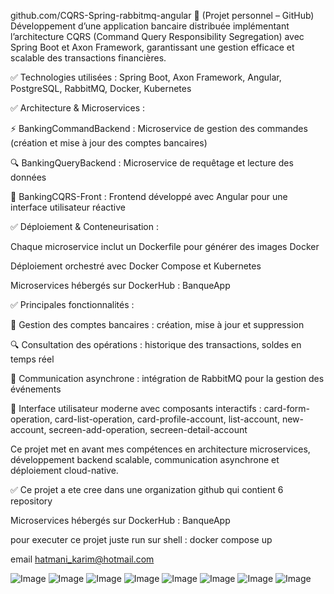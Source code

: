 github.com/CQRS-Spring-rabbitmq-angular 🏦 (Projet personnel – GitHub)
Développement d’une application bancaire distribuée implémentant l’architecture CQRS (Command Query Responsibility Segregation) avec Spring Boot et Axon Framework, garantissant une gestion efficace et scalable des transactions financières.

✅ Technologies utilisées : Spring Boot, Axon Framework, Angular, PostgreSQL, RabbitMQ, Docker, Kubernetes

✅ Architecture & Microservices :

⚡ BankingCommandBackend : Microservice de gestion des commandes (création et mise à jour des comptes bancaires)

🔍 BankingQueryBackend : Microservice de requêtage et lecture des données

🎨 BankingCQRS-Front : Frontend développé avec Angular pour une interface utilisateur réactive

✅ Déploiement & Conteneurisation :

Chaque microservice inclut un Dockerfile pour générer des images Docker

Déploiement orchestré avec Docker Compose et Kubernetes

Microservices hébergés sur DockerHub : BanqueApp

✅ Principales fonctionnalités :

📌 Gestion des comptes bancaires : création, mise à jour et suppression

🔍 Consultation des opérations : historique des transactions, soldes en temps réel

🔄 Communication asynchrone : intégration de RabbitMQ pour la gestion des événements

🎨 Interface utilisateur moderne avec composants interactifs : card-form-operation, card-list-operation, card-profile-account, list-account, new-account, secreen-add-operation, secreen-detail-account

Ce projet met en avant mes compétences en architecture microservices, développement backend scalable, communication asynchrone et déploiement cloud-native.


✅ Ce projet a ete cree dans une organization github qui contient  6 repository 

Microservices hébergés sur DockerHub : BanqueApp

pour executer ce projet juste run sur shell : docker compose up 

email hatmani_karim@hotmail.com

![Image](https://github.com/user-attachments/assets/6429bc1b-13f4-42ae-9cfa-7ad5cd4eece0)
![Image](https://github.com/user-attachments/assets/120e67b7-4468-4193-b555-48d4d9ddad5c)
![Image](https://github.com/user-attachments/assets/bb6e9800-b10e-434e-9d05-dddafa012881)
![Image](https://github.com/user-attachments/assets/47be8b0a-0f21-481e-8ffe-ded048d3caa0)
![Image](https://github.com/user-attachments/assets/fda9eb12-d15c-4161-93e9-83c3229310e8)
![Image](https://github.com/user-attachments/assets/d6a8cabd-8ff5-49da-adad-2e45113fdde9)
![Image](https://github.com/user-attachments/assets/b5648734-1b52-4b85-9e20-c1d310210fce)
![Image](https://github.com/user-attachments/assets/2c57bad8-6621-4302-be98-a755e1b9355e)
